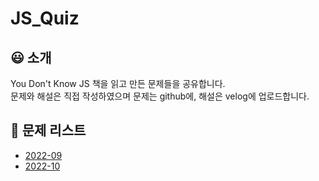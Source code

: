 # JS_Quiz

## 😃 소개
You Don't Know JS 책을 읽고 만든 문제들을 공유합니다.  
문제와 해설은 직접 작성하였으며 문제는 github에, 해설은 velog에 업로드합니다.

## 📃 문제 리스트
- [2022-09](https://github.com/rnrn99/JS_Quiz/blob/main/2022-09.md)
- [2022-10](https://github.com/rnrn99/JS_Quiz/blob/main/2022-10.md)
